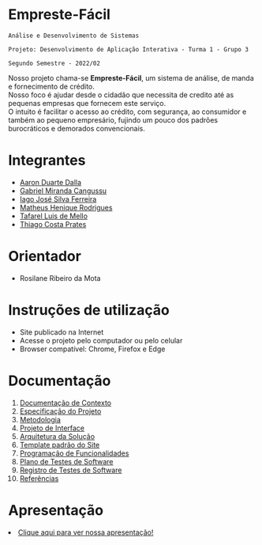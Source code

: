 # Empreste-Fácil 

`Análise e Desenvolvimento de Sistemas`

`Projeto: Desenvolvimento de Aplicação Interativa - Turma 1 - Grupo 3`

`Segundo Semestre - 2022/02`



Nosso projeto chama-se **Empreste-Fácil**, um sistema de análise, de manda e fornecimento de crédito. </br>
Nosso foco é ajudar desde o cidadão que necessita de credito até as pequenas empresas que fornecem este serviço. </br>
O intuito é facilitar o acesso ao crédito, com segurança, ao consumidor e também ao pequeno empresário, fujindo um pouco dos padrões burocráticos e demorados convencionais.

# Integrantes

* <a href="https://github.com/aarondalla">Aaron Duarte Dalla</a>
* <a href="https://github.com/gamirca">Gabriel Miranda Cangussu</a>
* <a href="https://github.com/iagxferreira">Iago José Silva Ferreira</a>
* <a href="https://github.com/mths1094">Matheus Henique Rodrigues</a>
* <a href="https://github.com/Tafarel-Mello">Tafarel Luis de Mello</a>
* <a href="https://github.com/tprates">Thiago Costa Prates</a>

# Orientador

* Rosilane Ribeiro da Mota

# Instruções de utilização

* Site publicado na Internet
* Acesse o projeto pelo computador ou pelo celular
* Browser compatível: Chrome, Firefox e Edge

# Documentação

<ol>
<li><a href="docs/01-Documentação de Contexto.md"> Documentação de Contexto</a></li>
<li><a href="docs/02-Especificação do Projeto.md"> Especificação do Projeto</a></li>
<li><a href="docs/03-Metodologia.md"> Metodologia</a></li>
<li><a href="docs/04-Projeto de Interface.md"> Projeto de Interface</a></li>
<li><a href="docs/05-Arquitetura da Solução.md"> Arquitetura da Solução</a></li>
<li><a href="docs/06-Template padrão do Site.md"> Template padrão do Site</a></li>
<li><a href="docs/07-Programação de Funcionalidades.md"> Programação de Funcionalidades</a></li>
<li><a href="docs/08-Plano de Testes de Software.md"> Plano de Testes de Software</a></li>
<li><a href="docs/09-Registro de Testes de Software.md"> Registro de Testes de Software</a></li>
<li><a href="docs/10-Referências.md"> Referências</a></li>
</ol>



# Apresentação

<li><a href="presentation/readme.md">Clique aqui para ver nossa apresentação!</a></li>
